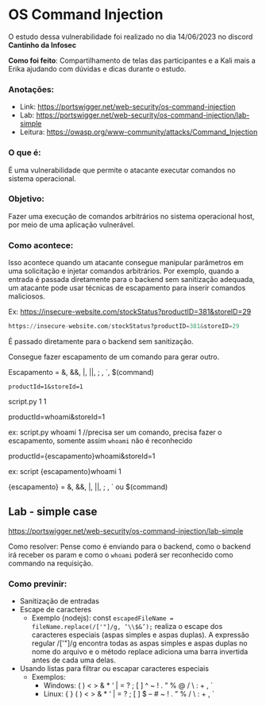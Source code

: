 # OS Command Injection
O estudo dessa vulnerabilidade foi realizado no dia 14/06/2023 no discord **Cantinho da Infosec**

**Como foi feito**: Compartilhamento de telas das participantes e a Kali mais a Erika ajudando com dúvidas e dicas durante o estudo.

### Anotações:

- Link: https://portswigger.net/web-security/os-command-injection
- Lab: https://portswigger.net/web-security/os-command-injection/lab-simple
- Leitura: https://owasp.org/www-community/attacks/Command_Injection

### O que é: 
É uma vulnerabilidade que permite o atacante executar comandos no sistema operacional.

### Objetivo:
Fazer uma execução de comandos arbitrários no sistema operacional host, por meio de uma aplicação vulnerável. 

### Como acontece: 

Isso acontece quando um atacante consegue manipular parâmetros em uma solicitação e injetar comandos arbitrários. Por exemplo, quando a entrada é passada diretamente para o backend sem sanitização adequada, um atacante pode usar técnicas de escapamento para inserir comandos maliciosos.

Ex:
https://insecure-website.com/stockStatus?productID=381&storeID=29

```py
https://insecure-website.com/stockStatus?productID=381&storeID=29
```

É passado diretamente para o backend sem sanitização. 

Consegue fazer escapamento de um comando para gerar outro. 

Escapamento = &, &&, |, ||, ; , `, $(command)


<code>productId=1&storeId=1</code>

script.py 1 1

productId=whoami&storeId=1

ex: script.py whoami 1 //precisa ser um comando, precisa fazer o escapamento, somente assim `whoami` não é reconhecido

productId={escapamento}whoami&storeId=1

ex: script {escapamento}whoami 1

{escapamento} = &, &&, |, ||, ; , ` ou $(command)

## Lab - simple case

https://portswigger.net/web-security/os-command-injection/lab-simple

Como resolver: Pense como é enviando para o backend, como o backend irá receber os param e como o `whoami` poderá ser reconhecido como commando na requisição.

### Como previnir: 

- Sanitização de entradas 
- Escape de caracteres
    - Exemplo (nodejs): const `escapedFileName = fileName.replace(/['"]/g, ‘\\$&’);` realiza o escape dos caracteres especiais (aspas simples e aspas duplas). A expressão regular /['"]/g encontra todas as aspas simples e aspas duplas no nome do arquivo e o método replace adiciona uma barra invertida antes de cada uma delas.
- Usando listas para filtrar ou escapar caracteres especiais
    - Exemplos:
        - Windows: ( ) < > & * ‘ | = ? ; [ ] ^ ~ ! . ” % @ / \ : + , `
        - Linux: { } ( ) < > & * ‘ | = ? ; [ ] $ – # ~ ! . ” % / \ : + , `
  

